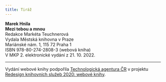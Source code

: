 ```yaml
---
title: Tiráž
---
```


**Marek Hnila    
Mezi tebou a mnou**  
Redakce Markéta Teuchnerová  
Vydala Městská knihovna v Praze  
Mariánské nám. 1, 115 72 Praha 1  
ISBN 978-80-274-2808-3 (webová kniha)  
V MKP 2. elektronické vydání z 21. 10. 2022.

***

Vydání webové knihy podpořila [Technologická agentura ČR](https://www.tacr.cz/) v projektu [Redesign knihovních služeb 2020: webové knihy](https://starfos.tacr.cz/cs/project/TL04000391).